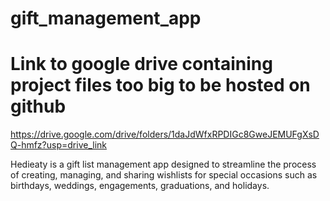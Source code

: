 # gift_management_app
# Link to google drive containing project files too big to be hosted on github
https://drive.google.com/drive/folders/1daJdWfxRPDIGc8GweJEMUFgXsDQ-hmfz?usp=drive_link

Hedieaty is a gift list management app designed to streamline the process of creating, managing, and sharing wishlists for special occasions such as birthdays, weddings, engagements, graduations, and holidays.
